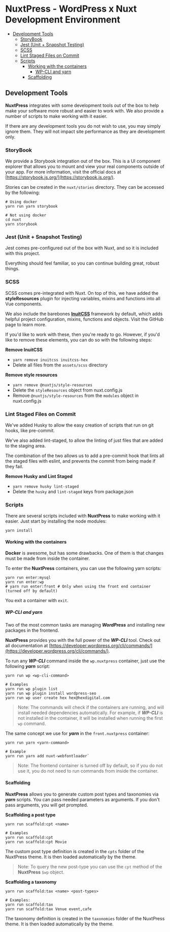# NuxtPress - WordPress x Nuxt Development Environment

- [Development Tools](#development-tools)
  - [StoryBook](#storybook)
  - [Jest (Unit + Snapshot Testing)](#jest)
  - [SCSS](#scss)
  - [Lint Staged Files on Commit](#lint-staged)
  - [Scripts](#scripts)
    - [Working with the containers](#scripts-containers)
      - [WP-CLI and yarn](#scripts-containers-tools)
    - [Scaffolding](#scripts-scaffolding)

## Development Tools

<a name="development-tools"/>

**NuxtPress** integrates with some development tools out of the box to help make your software more robust and easier
to work with. We also provide a number of scripts to make working with it easier.

If there are any development tools you do not wish to use, you may simply ignore them. They will not impact site
performance as they are development only.

### StoryBook

<a name="storybook"/>

We provide a Storybook integration out of the box. This is a UI component explorer that allows you to mount and view
your real components outside of your app. For more information, visit the official docs at
[https://storybook.js.org/](https://storybook.js.org/).

Stories can be created in the `nuxt/stories` directory. They can be accessed by the following:

    # Using docker
    yarn run yarn storybook

    # Not using docker
    cd nuxt
    yarn storybook

### Jest (Unit + Snapshot Testing)

<a name="jest"/>

Jest comes pre-configured out of the box with Nuxt, and so it is included with this project.

Everything should feel familiar, so you can continue building great, robust things.

### SCSS

<a name="scss"/>

SCSS comes pre-integrated with Nuxt. On top of this, we have added the **styleResources** plugin for injecting variables,
mixins and functions into all Vue components.

We also include the barebones [**InuitCSS**](https://github.com/inuitcss/inuitcss) framework by default, which adds
helpful project configuration, mixins, functions and objects. Visit the GitHub page to learn more.

If you'd like to work with these, then you're ready to go. However, if you'd like to remove these elements, you can do
so with the following steps:

**Remove InuitCSS**

- `yarn remove inuitcss inuitcss-hex`
- Delete all files from the `assets/scss` directory

**Remove style resources**

- `yarn remove @nuxtjs/style-resources`
- Delete the `styleResources` object from nuxt.config.js
- Remove `@nuxtjs/style-resources` from the `modules` object in nuxt.config.js

### Lint Staged Files on Commit

<a name="lint-staged"/>

We've added Husky to allow the easy creation of scripts that run on git hooks, like pre-commit.

We've also added lint-staged, to allow the linting of just files that are added to the staging area.

The combination of the two allows us to add a pre-commit hook that lints all the staged files with eslint, and prevents
the commit from being made if they fail. 

**Remove Husky and Lint Staged**

- `yarn remove husky lint-staged`
- Delete the `husky` and `lint-staged` keys from package.json

### Scripts

<a name="scripts"/>

There are several scripts included with **NuxtPress** to make working with it easier. Just start by installing the
node modules:

    yarn install

#### Working with the containers

<a name="scripts-containers"/>

**Docker** is awesome, but has some drawbacks. One of them is that changes must be made from inside the container.

To enter the **NuxtPress** containers, you can use the following yarn scripts:

    yarn run enter:mysql
    yarn run enter:wp
    # yarn run enter:front # Only when using the front end container (turned off by default)

You exit a container with `exit`.

##### WP-CLI and yarn

<a name="scripts-containers-tools"/>

Two of the most common tasks are managing **_WordPress_** and installing new packages in the frontend.

**NuxtPress** provides you with the full power of the **_WP-CLI_** tool. Check out all documentation at
[https://developer.wordpress.org/cli/commands/](https://developer.wordpress.org/cli/commands/).

To run any **_WP-CLI_** command inside the `wp.nuxtpress` container, just use the following **_yarn_** script:

    yarn run wp <wp-cli-command>

    # Examples
    yarn run wp plugin list
    yarn run wp plugin install wordpress-seo
    yarn run wp user create hex hex@hexdigital.com

> Note: The commands will check if the containers are running, and will install needed dependencies automatically.
> For example, if **_WP-CLI_** is not installed in the container, it will be installed when running the first `wp` command.

The same concept we use for **_yarn_** in the `front.nuxtpress` container:

    yarn run yarn <yarn-command>

    # Example
    yarn run yarn add nuxt-webfontloader`

> Note: The frontend container is turned off by default, so if you do not use it, you do not need to run commands from
> inside the container.

#### Scaffolding

<a name="scripts-scaffolding"/>

**NuxtPress** allows you to generate custom post types and taxonomies via **_yarn_** scripts. You can pass needed
parameters as arguments. If you don't pass arguments, you will get prompted.

**Scaffolding a post type**

    yarn run scaffold:cpt <name>

    # Examples
    yarn run scaffold:cpt
    yarn run scaffold:cpt Movie

The custom post type definition is created in the `cpts` folder of the NuxtPress theme. It is then loaded automatically
by the theme.

> Note: To query the new post-type you can use the `cpt` method of the **NuxtPress** `$wp` object.

**Scaffolding a taxonomy**

    yarn run scaffold:tax <name> <post-types>

    # Examples:
    yarn run scaffold:tax
    yarn run scaffold:tax Venue event,cafe

The taxonomy definition is created in the `taxonomies` folder of the NuxtPress theme. It is then loaded automatically
by the theme.
